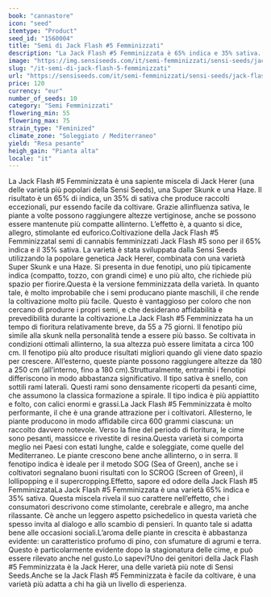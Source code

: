 ```yaml
---
book: "cannastore"
icon: "seed"
itemtype: "Product"
seed_id: "1560004"
title: "Semi di Jack Flash #5 Femminizzati"
description: "La Jack Flash #5 Femminizzata è 65% indica e 35% sativa. È molto performante e produce un caratteristico aroma di pino, con sfumature di agrumi e terra."
image: "https://img.sensiseeds.com/it/semi-femminizzati/sensi-seeds/jack-flash-5-femminilizzata-image.png"
slug: "/it-semi-di-jack-flash-5-femminizzati"
url: "https://sensiseeds.com/it/semi-femminizzati/sensi-seeds/jack-flash-5-femminilizzata?a_aid=cannastore"
price: 120
currency: "eur"
number_of_seeds: 10
category: "Semi Femminizzati"
flowering_min: 55
flowering_max: 75
strain_type: "Feminized"
climate_zone: "Soleggiato / Mediterraneo"
yield: "Resa pesante"
heigh_gain: "Pianta alta"
locale: "it"
---
```

La Jack Flash #5 Femminizzata è una sapiente miscela di Jack Herer (una delle varietà più popolari della Sensi Seeds), una Super Skunk e una Haze. Il risultato è un 65% di indica, un 35% di sativa che produce raccolti eccezionali, pur essendo facile da coltivare. Grazie allinfluenza sativa, le piante a volte possono raggiungere altezze vertiginose, anche se possono essere mantenute più compatte allinterno. L’effetto è, a quanto si dice, allegro, stimolante ed euforico.Coltivazione della Jack Flash #5 FemminizzataI semi di cannabis femminizzati Jack Flash #5 sono per il 65% indica e il 35% sativa. La varietà è stata sviluppata dalla Sensi Seeds utilizzando la popolare genetica Jack Herer, combinata con una varietà Super Skunk e una Haze. Si presenta in due fenotipi, uno più tipicamente indica (compatto, tozzo, con grandi cime) e uno più alto, che richiede più spazio per fiorire.Questa è la versione femminizzata della varietà. In quanto tale, è molto improbabile che i semi producano piante maschili, il che rende la coltivazione molto più facile. Questo è vantaggioso per coloro che non cercano di produrre i propri semi, e che desiderano affidabilità e prevedibilità durante la coltivazione.La Jack Flash #5 Femminizzata ha un tempo di fioritura relativamente breve, da 55 a 75 giorni. Il fenotipo più simile alla skunk nella personalità tende a essere più basso. Se coltivata in condizioni ottimali allinterno, la sua altezza può essere limitata a circa 100 cm. Il fenotipo più alto produce risultati migliori quando gli viene dato spazio per crescere. All’esterno, queste piante possono raggiungere altezze da 180 a 250 cm (all’interno, fino a 180 cm).Strutturalmente, entrambi i fenotipi differiscono in modo abbastanza significativo. Il tipo sativa è snello, con sottili rami laterali. Questi rami sono densamente ricoperti da pesanti cime, che assumono la classica formazione a spirale. Il tipo indica è più appiattito e folto, con calici enormi e grassi.La Jack Flash #5 Femminizzata è molto performante, il che è una grande attrazione per i coltivatori. Allesterno, le piante producono in modo affidabile circa 600 grammi ciascuna: un raccolto davvero notevole. Verso la fine del periodo di fioritura, le cime sono pesanti, massicce e rivestite di resina.Questa varietà si comporta meglio nei Paesi con estati lunghe, calde e soleggiate, come quelle del Mediterraneo. Le piante crescono bene anche allinterno, o in serra. Il fenotipo indica è ideale per il metodo SOG (Sea of Green), anche se i coltivatori segnalano buoni risultati con lo SCROG (Screen of Green), il lollipopping e il supercropping.Effetto, sapore ed odore della Jack Flash #5 FemminizzataLa Jack Flash #5 Femminizzata è una varietà 65% indica e 35% sativa. Questa miscela rivela il suo carattere nell’effetto, che i consumatori descrivono come stimolante, cerebrale e allegro, ma anche rilassante. Cè anche un leggero aspetto psichedelico in questa varietà che spesso invita al dialogo e allo scambio di pensieri. In quanto tale si adatta bene alle occasioni sociali.L’aroma delle piante in crescita è abbastanza evidente: un caratteristico profumo di pino, con sfumature di agrumi e terra. Questo è particolarmente evidente dopo la stagionatura delle cime, e può essere rilevato anche nel gusto.Lo sapevi?Uno dei genitori della Jack Flash #5 Femminizzata è la Jack Herer, una delle varietà più note di Sensi Seeds.Anche se la Jack Flash #5 Femminizzata è facile da coltivare, è una varietà più adatta a chi ha già un livello di esperienza.
